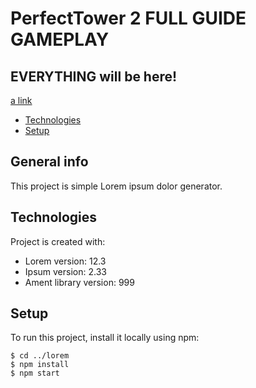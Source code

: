 # PerfectTower 2 FULL GUIDE GAMEPLAY
## EVERYTHING will be here!
[a link](https://github.com/user/repo/blob/branch/other_file.md)
* [Technologies](#technologies)
* [Setup](#setup)

## General info
This project is simple Lorem ipsum dolor generator.
	
## Technologies
Project is created with:
* Lorem version: 12.3
* Ipsum version: 2.33
* Ament library version: 999
	
## Setup
To run this project, install it locally using npm:

```
$ cd ../lorem
$ npm install
$ npm start
```
